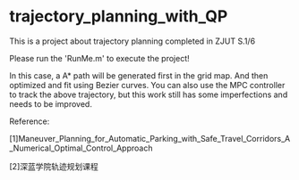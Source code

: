 # trajectory_planning_with_QP
This is a project  about trajectory planning completed in ZJUT S.1/6

Please run the 'RunMe.m' to execute the project!

In this case, a A* path will be generated first in the grid map. And then optimized and fit using Bezier curves. You can also use the MPC controller to track the above trajectory, but this work still has some imperfections and needs to be improved.


Reference:

[1]Maneuver_Planning_for_Automatic_Parking_with_Safe_Travel_Corridors_A_Numerical_Optimal_Control_Approach

[2]深蓝学院轨迹规划课程
